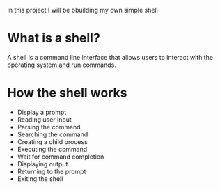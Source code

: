 In this project I will be bbuilding my own simple shell

# What is a shell?
A shell is a command line interface that allows users to interact with the operating system and run commands.

# How  the shell works 
* Display a prompt 
* Reading user input 
* Parsing the command 
* Searching the command 
* Creating a child process
* Executing the command
* Wait for command completion
* Displaying output
* Returning to the prompt
* Exiting the shell
